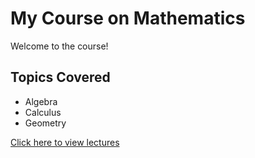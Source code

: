 # My Course on Mathematics

Welcome to the course!

## Topics Covered
- Algebra
- Calculus
- Geometry

[Click here to view lectures](lectures.md)
